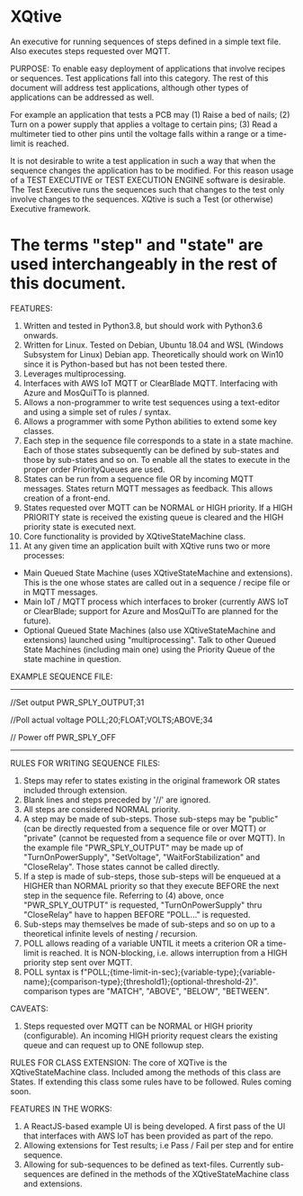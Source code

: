 # XQtive

An executive for running sequences of steps defined in a simple text file. Also executes steps requested over MQTT.

PURPOSE:
To enable easy deployment of applications that involve recipes or sequences. Test applications fall into this category. The rest of this document will address test applications, although other types of applications can be addressed as well.

For example an application that tests a PCB may
(1) Raise a bed of nails; (2) Turn on a power supply that applies a voltage to certain pins; (3) Read a multimeter tied to other pins until the voltage falls within a range or a time-limit is reached.

It is not desirable to write a test application in such a way that when the sequence changes the application has to be modified. For this reason usage of a TEST EXECUTIVE or TEST EXECUTION ENGINE software is desirable. The Test Executive runs the sequences such that changes to the test only involve changes to the sequences. XQtive is such a Test (or otherwise) Executive framework.

# The terms "step" and "state" are used interchangeably in the rest of this document.

FEATURES:

1. Written and tested in Python3.8, but should work with Python3.6 onwards.
2. Written for Linux. Tested on Debian, Ubuntu 18.04 and WSL (Windows Subsystem for Linux) Debian app. Theoretically should work on Win10 since it is Python-based but has not been tested there.
3. Leverages multiprocessing.
4. Interfaces with AWS IoT MQTT or ClearBlade MQTT. Interfacing with Azure and MosQuiTTo is planned.
5. Allows a non-programmer to write test sequences using a text-editor and using a simple set of rules / syntax.
6. Allows a programmer with some Python abilities to extend some key classes.
7. Each step in the sequence file corresponds to a state in a state machine. Each of those states subsequently can be defined by sub-states and those by sub-states and so on. To enable all the states to execute in the proper order PriorityQueues are used.
8. States can be run from a sequence file OR by incoming MQTT messages. States return MQTT messages as feedback. This allows creation of a front-end.
9. States requested over MQTT can be NORMAL or HIGH priority. If a HIGH PRIORITY state is received the existing queue is cleared and the HIGH priority state is executed next.
10. Core functionality is provided by XQtiveStateMachine class.
11. At any given time an application built with XQtive runs two or more processes:

- Main Queued State Machine (uses XQtiveStateMachine and extensions). This is the one whose states are called out in a sequence / recipe file or in MQTT messages.
- Main IoT / MQTT process which interfaces to broker (currently AWS IoT or ClearBlade; support for Azure and MosQuiTTo are planned for the future).
- Optional Queued State Machines (also use XQtiveStateMachine and extensions) launched using "multiprocessing". Talk to other Queued State Machines (including main one) using the Priority Queue of the state machine in question.

EXAMPLE SEQUENCE FILE:

---

//Set output
PWR_SPLY_OUTPUT;31

//Poll actual voltage
POLL;20;FLOAT;VOLTS;ABOVE;34

// Power off
PWR_SPLY_OFF

---

RULES FOR WRITING SEQUENCE FILES:

1. Steps may refer to states existing in the original framework OR states included through extension.
2. Blank lines and steps preceded by '//' are ignored.
3. All steps are considered NORMAL priority.
4. A step may be made of sub-steps. Those sub-steps may be "public" (can be directly requested from a sequence file or over MQTT) or "private" (cannot be requested from a sequence file or over MQTT). In the example file "PWR_SPLY_OUTPUT" may be made up of "TurnOnPowerSupply", "SetVoltage", "WaitForStabilization" and "CloseRelay". Those states cannot be called directly.
5. If a step is made of sub-steps, those sub-steps will be enqueued at a HIGHER than NORMAL priority so that they execute BEFORE the next step in the sequence file. Referring to (4) above, once "PWR_SPLY_OUTPUT" is requested, "TurnOnPowerSupply" thru "CloseRelay" have to happen BEFORE "POLL..." is requested.
6. Sub-steps may themselves be made of sub-steps and so on up to a theoretical infinite levels of nesting / recursion.
7. POLL allows reading of a variable UNTIL it meets a criterion OR a time-limit is reached. It is NON-blocking, i.e. allows interruption from a HIGH priority step sent over MQTT.
8. POLL syntax is f"POLL;{time-limit-in-sec};{variable-type};{variable-name};{comparison-type};{threshold1};{optional-threshold-2}". comparison types are "MATCH", "ABOVE", "BELOW", "BETWEEN".

CAVEATS:

1. Steps requested over MQTT can be NORMAL or HIGH priority (configurable). An incoming HIGH priority request clears the existing queue and can request up to ONE followup step.

RULES FOR CLASS EXTENSION:
The core of XQTive is the XQtiveStateMachine class. Included among the methods of this class are States. If extending this class some rules have to be followed. Rules coming soon.

FEATURES IN THE WORKS:

1. A ReactJS-based example UI is being developed. A first pass of the UI that interfaces with AWS IoT has been provided as part of the repo.
2. Allowing extensions for Test results; i.e Pass / Fail per step and for entire sequence.
3. Allowing for sub-sequences to be defined as text-files. Currently sub-sequences are defined in the methods of the XQtiveStateMachine class and extensions.
